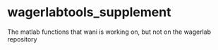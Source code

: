 wagerlabtools_supplement
========================

The matlab functions that wani is working on, but not on the wagerlab repository
